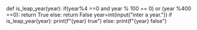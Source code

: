 def is_leap_year(year):
    if(year%4 ==0 and year % 100 == 0) or (year %400 ==0):
        return True
    else:
        return False
year=int(input("inter a year."))
if is_leap_year(year):
    print(f"{year} true")
else:
    print(f"{year} false")                



